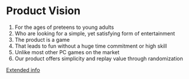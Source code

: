 # Product Vision
1. For the ages of preteens to young adults
2. Who are looking for a simple, yet satisfying form of entertainment
3. The product is a game
4. That leads to fun without a huge time commitment or high skill
5. Unlike most other PC games on the market
6. Our product offers simplicity and replay value through randomization

[Extended info](https://github.com/rashawnpeters/cop4331-group2/blob/master/product_vision.md)

